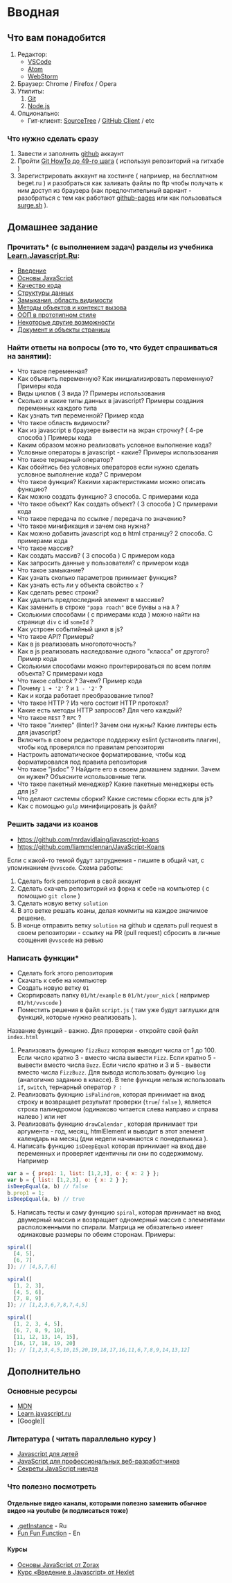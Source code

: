 # Вводная

## Что вам понадобится

 1. Редактор:
	 - [VSCode](https://code.visualstudio.com/)
	 - [Atom](https://atom.io/)
	 - [WebStorm](https://confluence.jetbrains.com/display/WI/WebStorm+EAP)
 2. Браузер: Chrome / Firefox / Opera
 3. Утилиты:
	 1. [Git](https://git-scm.com/downloads)
	 2. [Node.js](https://nodejs.org/en/)
 4. Опционально:
    - Гит-клиент: [SourceTree](https://www.sourcetreeapp.com/) / [GitHub Client](https://desktop.github.com/) / etc

### Что нужно сделать сразу
 1. Завести и заполнить [github](https://github.com) аккаунт
 2. Пройти [Git HowTo до 49-го шага](https://githowto.com/ru/) ( используя репозиторий на гитхабе )
 3. Зарегистрировать аккаунт на хостинге ( например, на бесплатном beget.ru ) и разобраться как заливать файлы по ftp чтобы получать к ним доступ из браузера (как предпочтительный вариант - разобраться с тем как работают [github-pages](https://info.nic.ua/blog/github-pages-website/) или как пользоваться [surge.sh](http://surge.sh/) ).

## Домашнее задание
 
###  Прочитать* (с выполнением задач) разделы из учебника [Learn.Javascript.Ru](http://learn.javascript.ru/):
- [Введение](http://learn.javascript.ru/getting-started)
- [Основы JavaScript](http://learn.javascript.ru/first-steps)
- [Качество кода](http://learn.javascript.ru/writing-js)
- [Структуры данных](http://learn.javascript.ru/data-structures)
- [Замыкания, область видимости](http://learn.javascript.ru/functions-closures)
- [Методы объектов и контекст вызова](http://learn.javascript.ru/objects-more)
- [ООП в прототипном стиле](http://learn.javascript.ru/prototypes)
- [Некоторые другие возможности](http://learn.javascript.ru/js-misc)
- [Документ и объекты страницы](http://learn.javascript.ru/document)

### Найти ответы на вопросы (это то, что будет спрашиваться на занятии):
- Что такое переменная?
- Как объявить переменную? Как инициализировать переменную? Примеры кода
- Виды циклов ( 3 вида )? Примеры использования
- Сколько и какие типы данных в javascript? Примеры создания переменных каждого типа
- Как узнать тип переменной? Пример кода
- Что такое область видимости?
- Как из javascript в брaузере вывести на экран строчку? ( 4-ре способа ) Примеры кода
- Каким образом можно реализовать условное выполнение кода? 
- Условные операторы в javascript - какие? Примеры использования
- Что такое тернарный оператор?
- Как обойтись без условных операторов если нужно сделать условное выполнение кода? С примером
- Что такое функция? Какими характеристиками можно описать функцию?
- Как можно создать функцию? 3 способа. C примерами кода
- Что такое объект? Как создать объект? ( 3 способа ) С примерами кода
- Что такое передача по ссылке / передача по значению?
- Что такое минификация и зачем она нужна?
- Как можно добавить javascript код в html страницу? 2 способа. C примерами кода
- Что такое массив? 
- Как создать массив? ( 3 способа ) С примером кода
- Как запросить данные у пользователя? с примером кода
- Что такое замыкание?
- Как узнать сколько параметров принимает функция?
- Как узнать есть ли у объекта свойство `x` ?
- Как сделать ревес строки?
- Как удалить предпоследний элемент в массиве?
- Как заменить в строке `"papa roach"` все буквы `a` на `A` ?
- Сколькими способами ( с примерами кода ) можно найти на странице `div` с id `someId` ?
- Как устроен событийный цикл в js?
- Что такое API? Примеры?
- Как в js реализовать многопоточность?
- Как в js реализовать наследование одного "класса" от другого? Пример кода
- Сколькими способами можно проитерироваться по всем полям объекта? С примерами кода
- Что такое _callback_ ? Зачем? Пример кода
- Почему `1 + '2'` ? и `1 - '2'` ?
- Как и когда работает преобразование типов?
- Что такое HTTP ? Из чего состоит HTTP протокол?
- Какие есть методы HTTP запросов? Для чего каждый?
- Что такое `REST` ? `RPC` ?
- Что такое "линтер" (linter)? Зачем они нужны? Какие линтеры есть для javascript?
- Включить в своем редакторе поддержку eslint (установить плагин), чтобы код проверялся по правилам репозитория
- Настроить автоматическое форматирование, чтобы код форматировался под правила репозитория
- Что такое "jsdoc" ? Найдите его в своем домашнем задании. Зачем он нужен? Объясните использовнные теги.
- Что такое пакетный менеджер? Какие пакетные менеджеры есть для js?
- Что делают системы сборки? Какие системы сборки есть для js?
- Как с помощью `gulp` минифицировать js файл?

### Решить задачи из коанов
 - https://github.com/mrdavidlaing/javascript-koans
 - https://github.com/liammclennan/JavaScript-Koans

Если с какой-то темой будут затруднения - пишите в общий чат, с упоминанием `@vvscode`. 
Схема работы:
 

 1. Сделать fork репозитория в свой аккаунт
 2. Сделать скачать  репозиторий из форка к себе на компьютер ( с помощью  `git clone` )
 3. Сделать новую ветку `solution`
 4. В это ветке решать коаны, делая коммиты на каждое значимое решение. 
 5. В конце отправить ветку `solution` на github и сделать pull request в своем репозитории - ссылку на PR (pull request) сбросить в личные соощения `@vvscode` на ревью

### Написать функции*

 - Сделать fork этого репозитория
 - Скачать к себе на компьютер
 - Создать новую ветку `01`
 - Скорпировать папку `01/ht/example` в `01/ht/your_nick` ( например `01/ht/vvscode` )
 - Поместить решения в файл `script.js` ( там уже будут заглушки для функций, которые нужно реализовать ).
 
Название функций - важно. Для проверки - откройте свой файл `index.html`

1. Реализовать функцию `fizzBuzz` которая выводит числа от 1 до 100. Если число кратно 3 - вместо числа вывести `Fizz`. Если кратно 5 - вывести вместо числа `Buzz`. Если число кратно и 3 и 5 - вывести вместо числа `FizzBuzz`. Для вывода использовать функцию `log` (аналогично заданию в классе). В теле функции нельзя использовать  `if`, `switch`, тернарный оператор `? :`
2. Реализовать фукнцию  `isPalindrom`, которая принимает на вход строку и возвращает результат проверки (`true`/ `false` ), является строка палиндромом (одинаково читается слева направо и справа налево ) или нет
3. Реализовать функцию `drawCalendar` , которая принимает три аргумента - год, месяц, htmlElement и выводит в этот элемент календарь на месяц (дни недели начинаются с понедельника ).  
4. Написать функцию `isDeepEqual` которая принимает на вход двe переменных и проверяет идентичны ли они по содержимому. Например
```javascript
var a = { prop1: 1, list: [1,2,3], o: { x: 2 } };
var b = { list: [1,2,3], o: { x: 2 } };
isDeepEqual(a, b) // false
b.prop1 = 1;
isDeepEqual(a, b) // true
```

5. Написать тесты и саму функцию `spiral`, которая принимает на вход двумерный массив и возвращает одномерный массив с элементами расположенными по спирали. Матрица не обязательно имеет одинаковые размеры по обеим сторонам. Примеры:
```javascript
spiral([
  [4, 5],
  [6, 7]
]); // [4,5,7,6]

spiral([
  [1, 2, 3],
  [4, 5, 6], 
  [7, 8, 9]
]); // [1,2,3,6,7,8,7,4,5]

spiral([
  [1, 2, 3, 4, 5],
  [6, 7, 8, 9, 10],
  [11, 12, 13, 14, 15],
  [16, 17, 18, 19, 20]
]); // [1,2,3,4,5,10,15,20,19,18,17,16,11,6,7,8,9,14,13,12]
```
 
## Дополнительно

### Основные ресурсы
- [MDN](https://developer.mozilla.org/ru/docs/Web/JavaScript)
- [Learn.javascript.ru](http://learn.javascript.ru/?map)
- [Google][

### Литература ( читать параллельно курсу )
 - [Javascript для детей](http://www.mann-ivanov-ferber.ru/books/javascript-dlya-detej/)
 - [JavaScript для профессиональных веб-разработчиков](http://www.ozon.ru/context/detail/id/31257038/)
 - [Секреты JavaScript ниндзя](http://www.ozon.ru/context/detail/id/22421421/)

### Что полезно посмотреть

#### Отдельные видео каналы, которыми полезно заменить обычное видео на youtube (и подписаться тоже)
- [.getInstance](https://www.youtube.com/channel/UCEBHlT_L1ME6e9ixaRPp0wg) - Ru
- [Fun Fun Function](https://www.youtube.com/channel/UCO1cgjhGzsSYb1rsB4bFe4Q) - En


#### Курсы
 -  [Основы JavaScript от Zorax](https://www.youtube.com/playlist?list=PL363QX7S8MfSxcHzvkNEqMYbOyhLeWwem)
 -  [Курс «Введение в Javascript» от Hexlet](https://www.youtube.com/playlist?list=PLo6puixMwuSNxJCgadaaavKqq4-ocKPrR)
